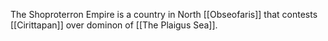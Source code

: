 The Shoproterron Empire is a country in North [[Obseofaris]] that contests [[Cirittapan]] over dominon of [[The Plaigus Sea]]. 